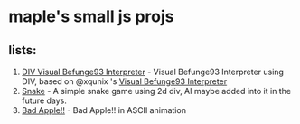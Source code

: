 maple's small js projs
======================
lists:
------
1. [DIV Visual Befunge93 Interpreter](http://humiaozuzu.github.com/javascript-playground/div-visual-befunge93-interpreter/) - Visual Befunge93 Interpreter using DIV, based on @xqunix 's [Visual Befunge93 Interpreter](http://qiao.github.com/javascript-playground/visual-befunge93-interpreter/)
2. [Snake](http://humiaozuzu.github.com/javascript-playground/snake/) - A
   simple snake game using 2d div, AI maybe added into it in the future days.
3. [Bad Apple!!](http://humiaozuzu.github.com/javascript-playground/bad-apple/) - Bad Apple!! in ASCII animation

